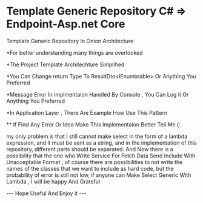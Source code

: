 # Template Generic Repository C#  => Endpoint-Asp.net Core
Template Generic Repository In Onion Architecture 

*For better understanding many things are overlooked

*The Project Template Architechture Simplified

*You Can Change return Type To ResultDto<IEnumbrable<TEntity>> Or Anything You Preferred

*Message Error In Implmentaion Handled By Console , You Can Log it Or Anything You Preferred  

*In Application Layer , There Are Example How Use This Pattern
  
** If Find Any Error Or Idea Make This Implementaion Better Tell Me (:

 my only problem is that I still cannot make select in the form of a lambda expression, and it must be sent as a string, and in the implementation of this repository, different parts should be separated. And Now there is a possibility that the one who Write Service For Fetch Data Send Include With Unacceptable Format , of course there are possibilities to not write the names of the classes that we want to include as hard code, but the probability of error is still not low, if anyone can Make Select Generic With Lambda , I will be happy And Grateful 
 
 
  --- Hope Useful And Enjoy it ---

